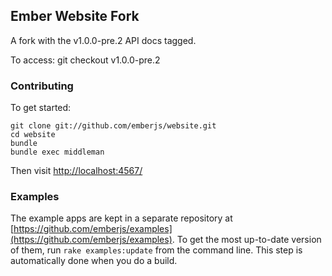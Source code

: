 ## Ember Website Fork

A fork with the v1.0.0-pre.2 API docs tagged.

To access:
git checkout v1.0.0-pre.2

### Contributing

To get started:

```
git clone git://github.com/emberjs/website.git
cd website
bundle
bundle exec middleman
```

Then visit [http://localhost:4567/](http://localhost:4567/)

### Examples

The example apps are kept in a separate repository at [https://github.com/emberjs/examples](https://github.com/emberjs/examples).
To get the most up-to-date version of them, run `rake examples:update`
from the command line. This step is automatically done when you do a
build.
